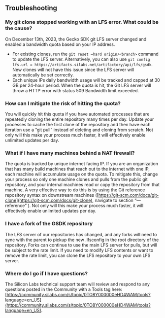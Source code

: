 ## Troubleshooting

### My git clone stopped working with an LFS error. What could be the cause?

On December 13th, 2023, the Gecko SDK git LFS server changed and enabled a bandwidth quota based on your IP address.

- For existing clones, run the ```git reset –hard origin/<branch>``` command to update the LFS server. Alternatively, you can also use ```git config lfs.url = https://artifacts.silabs.net/artifactory/api/lfs/gsdk```. New clones will not have this issue since the LFS server will automatically be set correctly.
- Each unique IPs daily bandwidth usage will be tracked and capped at 30 GB per 24-hour period. When the quota is hit, the Git LFS server will throw a HTTP error with status 509 Bandwidth limit exceeded.

### How can I mitigate the risk of hitting the quota?

You will quickly hit this quota if you have automated processes that are repeatedly cloning the entire repository many times per day. Update your processes to cache the first clone of the repository and then have each iteration use a “git pull” instead of deleting and cloning from scratch.  Not only will this make your process much faster, it will effectively enable unlimited updates per day.  

### What if I have many machines behind a NAT firewall?

The quota is tracked by unique internet facing IP. If you are an organization that has many build machines that reach out to the internet with one IP, each machine will accumulate usage on the quota. To mitigate this, change your process so only one machine clones and pulls from the public git repository, and your internal machines read or copy the repository from that machine.  A very effective way to do this is by using the Git reference repository syntax on downstream machines ([https://git-scm.com/docs/git-clone](https://git-scm.com/docs/git-clone), navigate to section “—reference” ). Not only will this make your process much faster, it will effectively enable unlimited updates per day.   

### I have a fork of the GSDK repository

The LFS server of our repositories has changed, and any forks will need to sync with the parent to pickup the new .lfsconfig in the root directory of the repository. Forks can continue to use the main LFS server for pulls, but will be subject to the rate limit. If you need to modify LFS contents or want to remove the rate limit, you can clone the LFS repository to your own LFS server.

### Where do I go if I have questions?

The Silicon Labs technical support team will review and respond to any questions posted in the Community with a Tools tag here: [https://community.silabs.com/s/topic/0TO8Y000000eHD4WAM/tools?language=en_US](https://community.silabs.com/s/topic/0TO8Y000000eHD4WAM/tools?language=en_US).
